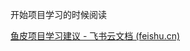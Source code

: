 
开始项目学习的时候阅读

[‌​⁡⁢⁢⁡‌﻿⁣﻿⁢‬⁡﻿⁡‬⁡​​​⁣‌‌⁢‍​​⁡⁡﻿⁣⁢‍‬​‌⁡⁡‍‌​‌⁣﻿⁢⁡​⁢⁤⁡鱼皮项目学习建议 - 飞书云文档 (feishu.cn)](https://yuyuanweb.feishu.cn/wiki/Q4AdwjLDWiLZy0kAjHqcQinon8N)